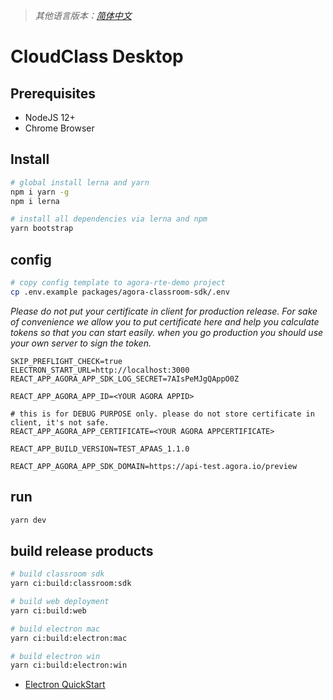 > *其他语言版本：[简体中文](README.zh.md)*

# CloudClass Desktop

## Prerequisites

- NodeJS 12+
- Chrome Browser

## Install  
```bash
# global install lerna and yarn
npm i yarn -g
npm i lerna

# install all dependencies via lerna and npm
yarn bootstrap
```

## config
```bash
# copy config template to agora-rte-demo project
cp .env.example packages/agora-classroom-sdk/.env
```

*Please do not put your certificate in client for production release. For sake of convenience we allow you to put certificate here and help you calculate tokens so that you can start easily. when you go production you should use your own server to sign the token.*

```
SKIP_PREFLIGHT_CHECK=true
ELECTRON_START_URL=http://localhost:3000
REACT_APP_AGORA_APP_SDK_LOG_SECRET=7AIsPeMJgQAppO0Z

REACT_APP_AGORA_APP_ID=<YOUR AGORA APPID>

# this is for DEBUG PURPOSE only. please do not store certificate in client, it's not safe.
REACT_APP_AGORA_APP_CERTIFICATE=<YOUR AGORA APPCERTIFICATE>

REACT_APP_BUILD_VERSION=TEST_APAAS_1.1.0

REACT_APP_AGORA_APP_SDK_DOMAIN=https://api-test.agora.io/preview
```


## run
```bash
yarn dev
```

## build release products
```bash
# build classroom sdk
yarn ci:build:classroom:sdk

# build web deployment
yarn ci:build:web

# build electron mac
yarn ci:build:electron:mac

# build electron win
yarn ci:build:electron:win
```

+ [Electron QuickStart](./packages/agora-electron-edu-demo/README.md)
